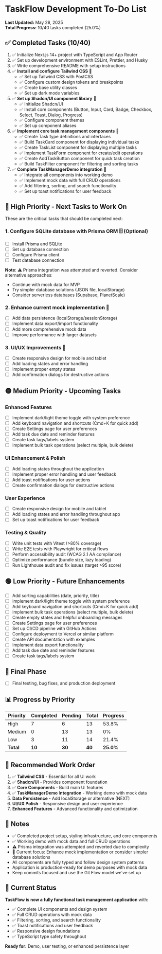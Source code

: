 # TaskFlow Development To-Do List

**Last Updated:** May 29, 2025  
**Total Progress:** 10/40 tasks completed (25.0%)

## ✅ Completed Tasks (10/40)

1. ✅ Initialize Next.js 14+ project with TypeScript and App Router
2. ✅ Set up development environment with ESLint, Prettier, and Husky
3. ✅ Write comprehensive README with setup instructions
4. ✅ **Install and configure Tailwind CSS** 🎨
   - ✅ Set up Tailwind CSS with PostCSS
   - ✅ Configure custom design tokens and breakpoints
   - ✅ Create base utility classes
   - ✅ Set up dark mode variables
5. ✅ **Set up Shadcn/UI component library** 🧩
   - ✅ Initialize Shadcn/UI
   - ✅ Install core components (Button, Input, Card, Badge, Checkbox, Select, Toast, Dialog, Progress)
   - ✅ Configure component themes
   - ✅ Set up component aliases
6. ✅ **Implement core task management components** 🧩
   - ✅ Create Task type definitions and interfaces
   - ✅ Build TaskCard component for displaying individual tasks
   - ✅ Create TaskList component for displaying multiple tasks
   - ✅ Implement TaskForm component for create/edit operations
   - ✅ Create AddTaskButton component for quick task creation
   - ✅ Build TaskFilter component for filtering and sorting tasks
7. ✅ **Complete TaskManagerDemo integration** 🔗
   - ✅ Integrate all components into working demo
   - ✅ Implement mock data with full CRUD operations
   - ✅ Add filtering, sorting, and search functionality
   - ✅ Set up toast notifications for user feedback

## 🔴 High Priority - Next Tasks to Work On

These are the critical tasks that should be completed next:

### 1. **Configure SQLite database with Prisma ORM** 🗄️ (Optional)
   - [ ] Install Prisma and SQLite
   - [ ] Set up database connection
   - [ ] Configure Prisma client
   - [ ] Test database connection
   
   **Note:** ⚠️ Prisma integration was attempted and reverted. Consider alternative approaches:
   - Continue with mock data for MVP
   - Try simpler database solutions (JSON file, localStorage)
   - Consider serverless databases (Supabase, PlanetScale)

### 2. **Enhance current mock implementation** 🔧
   - [ ] Add data persistence (localStorage/sessionStorage)
   - [ ] Implement data export/import functionality
   - [ ] Add more comprehensive mock data
   - [ ] Improve performance with larger datasets

### 3. **UI/UX Improvements** 🎨
   - [ ] Create responsive design for mobile and tablet
   - [ ] Add loading states and error handling
   - [ ] Implement proper empty states
   - [ ] Add confirmation dialogs for destructive actions

## 🟡 Medium Priority - Upcoming Tasks

### Enhanced Features
- [ ] Implement dark/light theme toggle with system preference
- [ ] Add keyboard navigation and shortcuts (Cmd+K for quick add)
- [ ] Create Settings page for user preferences
- [ ] Add task due date and reminder features
- [ ] Create task tags/labels system
- [ ] Implement bulk task operations (select multiple, bulk delete)

### UI Enhancement & Polish
- [ ] Add loading states throughout the application
- [ ] Implement proper error handling and user feedback
- [ ] Add toast notifications for user actions
- [ ] Create confirmation dialogs for destructive actions

### User Experience
- [ ] Create responsive design for mobile and tablet
- [ ] Add loading states and error handling throughout app
- [ ] Set up toast notifications for user feedback

### Testing & Quality
- [ ] Write unit tests with Vitest (>80% coverage)
- [ ] Write E2E tests with Playwright for critical flows
- [ ] Perform accessibility audit (WCAG 2.1 AA compliance)
- [ ] Optimize performance (bundle size, lazy loading)
- [ ] Run Lighthouse audit and fix issues (target >95 score)

## 🟢 Low Priority - Future Enhancements

- [ ] Add sorting capabilities (date, priority, title)
- [ ] Implement dark/light theme toggle with system preference
- [ ] Add keyboard navigation and shortcuts (Cmd+K for quick add)
- [ ] Implement bulk task operations (select multiple, bulk delete)
- [ ] Create empty states and helpful onboarding messages
- [ ] Create Settings page for user preferences
- [ ] Set up CI/CD pipeline with GitHub Actions
- [ ] Configure deployment to Vercel or similar platform
- [ ] Create API documentation with examples
- [ ] Implement data export functionality
- [ ] Add task due date and reminder features
- [ ] Create task tags/labels system

## 🎯 Final Phase

- [ ] Final testing, bug fixes, and production deployment

## 📊 Progress by Priority

| Priority | Completed | Pending | Total | Progress |
|----------|-----------|---------|-------|----------|
| High     | 7         | 6       | 13    | 53.8%    |
| Medium   | 0         | 13      | 13    | 0%       |
| Low      | 3         | 11      | 14    | 21.4%    |
| **Total**| **10**    | **30**  | **40**| **25.0%** |

## 🚀 Recommended Work Order

1. ✅ **Tailwind CSS** - Essential for all UI work
2. ✅ **Shadcn/UI** - Provides component foundation  
3. ✅ **Core Components** - Build main UI features
4. ✅ **TaskManagerDemo Integration** - Working demo with mock data
5. **Data Persistence** - Add localStorage or alternative (NEXT)
6. **UI/UX Polish** - Responsive design and user experience
7. **Enhanced Features** - Advanced functionality and optimization

## 📝 Notes

- ✅ Completed project setup, styling infrastructure, and core components
- ✅ Working demo with mock data and full CRUD operations
- ⚠️ Prisma integration was attempted and reverted due to complexity
- 🎯 Current focus: Enhance mock implementation or consider simpler database solutions
- All components are fully typed and follow design system patterns
- Application is production-ready for demo purposes with mock data
- Keep commits focused and use the Git Flow model we've set up

## 🎉 Current Status

**TaskFlow is now a fully functional task management application** with:
- ✅ Complete UI components and design system
- ✅ Full CRUD operations with mock data
- ✅ Filtering, sorting, and search functionality  
- ✅ Toast notifications and user feedback
- ✅ Responsive design foundations
- ✅ TypeScript type safety throughout

**Ready for:** Demo, user testing, or enhanced persistence layer